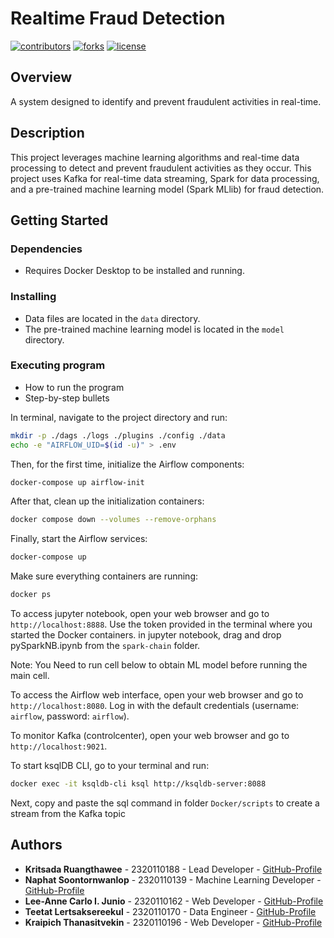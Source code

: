 # Realtime Fraud Detection

[![contributors](https://img.shields.io/github/contributors/copter50029/Realtime-fraud-detection)](https://github.com/copter50029/Realtime-fraud-detection/graphs/contributors)
[![forks](https://img.shields.io/github/forks/copter50029/Realtime-fraud-detection)](https://github.com/copter50029/Realtime-fraud-detection/network/members)
[![license](https://img.shields.io/github/license/copter50029/Realtime-fraud-detection)](https://github.com/copter50029/Realtime-fraud-detection/blob/main/LICENSE)

## Overview

A system designed to identify and prevent fraudulent activities in real-time.

## Description

This project leverages machine learning algorithms and real-time data processing to detect and prevent fraudulent activities as they occur.
This project uses Kafka for real-time data streaming, Spark for data processing, and a pre-trained machine learning model (Spark MLlib) for fraud detection.

## Getting Started

### Dependencies

- Requires Docker Desktop to be installed and running.

### Installing

- Data files are located in the `data` directory.
- The pre-trained machine learning model is located in the `model` directory.

### Executing program

- How to run the program
- Step-by-step bullets

In terminal, navigate to the project directory and run:

```bash
mkdir -p ./dags ./logs ./plugins ./config ./data
echo -e "AIRFLOW_UID=$(id -u)" > .env
```

Then, for the first time, initialize the Airflow components:

```bash
docker-compose up airflow-init
```

After that, clean up the initialization containers:

```bash
docker compose down --volumes --remove-orphans
```

Finally, start the Airflow services:

```bash
docker-compose up
```

Make sure everything containers are running:

```bash
docker ps
```

To access jupyter notebook, open your web browser and go to `http://localhost:8888`. Use the token provided in the terminal where you started the Docker containers.
in jupyter notebook, drag and drop pySparkNB.ipynb from the `spark-chain` folder.

Note: You Need to run cell below to obtain ML model before running the main cell.

To access the Airflow web interface, open your web browser and go to `http://localhost:8080`. Log in with the default credentials (username: `airflow`, password: `airflow`).

To monitor Kafka (controlcenter), open your web browser and go to `http://localhost:9021`.

To start ksqlDB CLI, go to your terminal and run:

```bash
docker exec -it ksqldb-cli ksql http://ksqldb-server:8088
```

Next, copy and paste the sql command in folder `Docker/scripts` to create a stream from the Kafka topic

## Authors

- **Kritsada Ruangthawee** - 2320110188 - Lead Developer - [GitHub-Profile](https://github.com/copter50029)
- **Naphat Soontornwanlop** - 2320110139 - Machine Learning Developer - [GitHub-Profile](https://github.com/MrLonely1423)
- **Lee-Anne Carlo I. Junio** - 2320110162 - Web Developer - [GitHub-Profile](https://github.com/L33by)
- **Teetat Lertsaksereekul** - 2320110170 - Data Engineer - [GitHub-Profile](https://github.com/TeetatL)
- **Kraipich Thanasitvekin** - 2320110196 - Web Developer - [GitHub-Profile](https://github.com/NoWMoNz)
